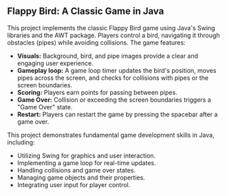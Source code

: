 ## Flappy Bird: A Classic Game in Java

This project implements the classic Flappy Bird game using Java's Swing libraries and the AWT package. Players control a bird, navigating it through obstacles (pipes) while avoiding collisions. The game features:

* **Visuals:** Background, bird, and pipe images provide a clear and engaging user experience.
* **Gameplay loop:** A game loop timer updates the bird's position, moves pipes across the screen, and checks for collisions with pipes or the screen boundaries.
* **Scoring:** Players earn points for passing between pipes.
* **Game Over:** Collision or exceeding the screen boundaries triggers a "Game Over" state.
* **Restart:** Players can restart the game by pressing the spacebar after a game over.

This project demonstrates fundamental game development skills in Java, including:

* Utilizing Swing for graphics and user interaction.
* Implementing a game loop for real-time updates.
* Handling collisions and game over states.
* Managing game objects and their properties.
* Integrating user input for player control.



